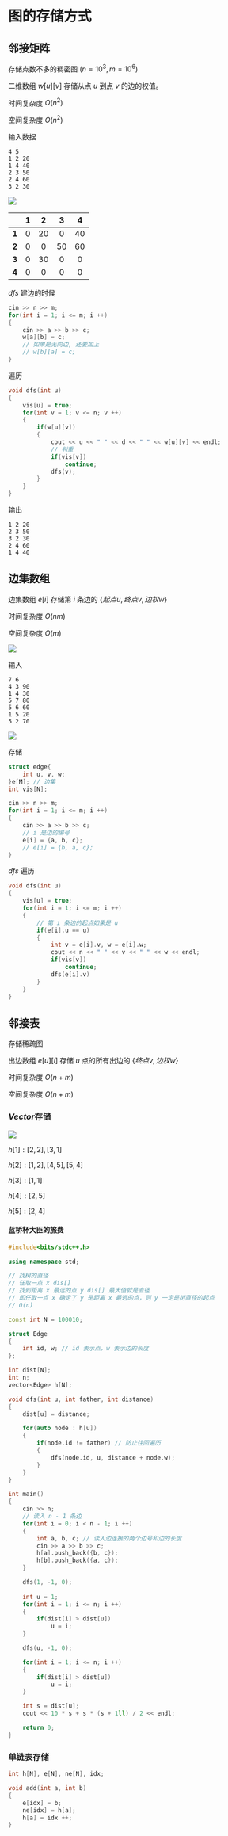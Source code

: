 # 图的存储方式

## 邻接矩阵

存储点数不多的稠密图 ($n=10^3,m=10^6$)

二维数组 $w[u][v]$ 存储从点 $u$ 到点 $v$ 的边的权值。

时间复杂度 $O(n^2)$

空间复杂度 $O(n^2)$​

输入数据

```
4 5
1 2 20
1 4 40
2 3 50
2 4 60
3 2 30
```

![](https://typora-birdy.oss-cn-guangzhou.aliyuncs.com/image-20240305154127604.png)

|       |  1   |  2   |  3   |  4   |
| :---: | :--: | :--: | :--: | :--: |
| **1** | $0$  | $20$ | $0$  | $40$ |
| **2** | $0$  | $0$  | $50$ | $60$ |
| **3** | $0$  | $30$ | $0$  | $0$  |
| **4** | $0$  | $0$  | $0$  | $0$  |

$dfs$ 建边的时候

```cpp
cin >> n >> m;
for(int i = 1; i <= m; i ++)
{
    cin >> a >> b >> c;
    w[a][b] = c;
    // 如果是无向边, 还要加上
    // w[b][a] = c;
}
```

遍历

```cpp
void dfs(int u)
{
    vis[u] = true;
    for(int v = 1; v <= n; v ++)
    {
        if(w[u][v])
        {
            cout << u << " " << d << " " << w[u][v] << endl;
            // 判重
            if(vis[v])
            	continue;
           	dfs(v);
        }
	}
}
```

输出

```
1 2 20
2 3 50
3 2 30
2 4 60
1 4 40
```

## 边集数组

边集数组 $e[i]$ 存储第 $i$ 条边的 $\{ 起点 u, 终点 v, 边权 w \}$

时间复杂度 $O(nm)$

空间复杂度 $O(m)$

![](https://typora-birdy.oss-cn-guangzhou.aliyuncs.com/image-20240305155808901.png)

输入

```
7 6
4 3 90
1 4 30
5 7 80
5 6 60
1 5 20
5 2 70
```

<img src="https://typora-birdy.oss-cn-guangzhou.aliyuncs.com/image-20240305160056081.png"/>

存储

```cpp
struct edge{
	int u, v, w;
}e[M]; // 边集
int vis[N];
```

```cpp
cin >> n >> m;
for(int i = 1; i <= m; i ++)
{
	cin >> a >> b >> c;
    // i 是边的编号
	e[i] = {a, b, c};
	// e[i] = {b, a, c};
}
```

$dfs$ 遍历

```cpp
void dfs(int u)
{
	vis[u] = true;
	for(int i = 1; i <= m; i ++)
	{
		// 第 i 条边的起点如果是 u
		if(e[i].u == u) 
		{
			int v = e[i].v, w = e[i].w;
			cout << n << " " << v << " " << w << endl;
			if(vis[v])
				continue;
			dfs(e[i].v)
		}
	}
}
```



## 邻接表

存储稀疏图

出边数组 $e[u][i]$ 存储 $u$ 点的所有出边的 $\{终点 v, 边权 w\}$

时间复杂度 $O(n + m)$

空间复杂度 $O(n + m)$



### $Vector$​ 存储

![](https://typora-birdy.oss-cn-guangzhou.aliyuncs.com/image-20240219145026336.png)

$h[1]:[2, 2], [3, 1]$

$h[2]:[1,2],[4,5],[5,4]$

$h[3]:[1,1]$

$h[4]:[2,5]$

$h[5]:[2,4]$

#### 蓝桥杯大臣的旅费​

```cpp
#include<bits/stdc++.h>

using namespace std;

// 找树的直径
// 任取一点 x dis[]
// 找到距离 x 最远的点 y dis[] 最大值就是直径
// 即任取一点 x 确定了 y 是距离 x 最远的点，则 y 一定是树直径的起点
// O(n)

const int N = 100010;

struct Edge
{
    int id, w; // id 表示点，w 表示边的长度
};

int dist[N];
int n;
vector<Edge> h[N];

void dfs(int u, int father, int distance)
{
    dist[u] = distance;

    for(auto node : h[u])
    {
        if(node.id != father) // 防止往回遍历
        {
            dfs(node.id, u, distance + node.w);
        }
    }
}

int main()
{
    cin >> n;
    // 读入 n - 1 条边
    for(int i = 0; i < n - 1; i ++)
    {
        int a, b, c; // 读入边连接的两个边号和边的长度
        cin >> a >> b >> c;
        h[a].push_back({b, c});
        h[b].push_back({a, c});
    }

    dfs(1, -1, 0);
    
    int u = 1;
    for(int i = 1; i <= n; i ++)
    {
        if(dist[i] > dist[u])
            u = i;
    }

    dfs(u, -1, 0);

    for(int i = 1; i <= n; i ++)
    {
        if(dist[i] > dist[u])
            u = i;
    }

    int s = dist[u];
    cout << 10 * s + s * (s + 1ll) / 2 << endl;

    return 0;
}
```



### 单链表存储
```cpp
int h[N], e[N], ne[N], idx;

void add(int a, int b)
{
	e[idx] = b;
	ne[idx] = h[a];
	h[a] = idx ++;
}
```

